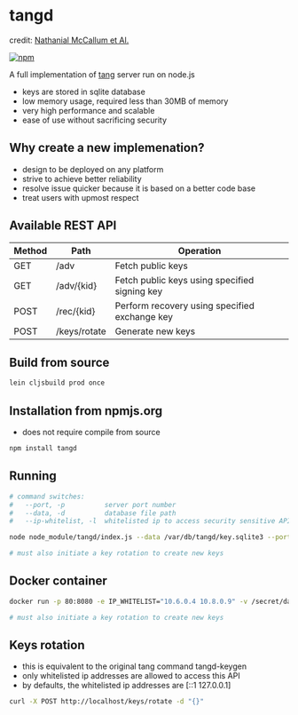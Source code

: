 # tangd

credit: [Nathanial McCallum et Al.](mailto:npmccallum@redhat.com)

[![npm](https://img.shields.io/npm/v/tangd.svg)](https://www.npmjs.com/package/tangd)

A full implementation of [tang](https://github.com/latchset/tang) server run on node.js

* keys are stored in sqlite database
* low memory usage, required less than 30MB of memory
* very high performance and scalable
* ease of use without sacrificing security

## Why create a new implemenation?

* design to be deployed on any platform
* strive to achieve better reliability
* resolve issue quicker because it is based on a better code base
* treat users with upmost respect

## Available REST API

| Method | Path	        | Operation                                     |
| -------|--------------|-----------------------------------------------|
| GET	 | /adv	        | Fetch public keys                             |
| GET	 | /adv/{kid}   | Fetch public keys using specified signing key |
| POST	 | /rec/{kid}   | Perform recovery using specified exchange key |
| POST   | /keys/rotate | Generate new keys                             |

## Build from source

```sh
lein cljsbuild prod once
```

## Installation from npmjs.org
* does not require compile from source

```sh
npm install tangd
```

## Running

```sh
# command switches:
#   --port, -p          server port number
#   --data, -d          database file path
#   --ip-whitelist, -l  whitelisted ip to access security sensitive API

node node_module/tangd/index.js --data /var/db/tangd/key.sqlite3 --port 8080 --ip-whitelist "10.6.0.4 10.8.0.9"

# must also initiate a key rotation to create new keys
```

## Docker container

```sh
docker run -p 80:8080 -e IP_WHITELIST="10.6.0.4 10.8.0.9" -v /secret/data:/var/db/tangd cloggo/tangd:latest

# must also initiate a key rotation to create new keys 
```

## Keys rotation

* this is equivalent to the original tang command tangd-keygen
* only whitelisted ip addresses are allowed to access this API
* by defaults, the whitelisted ip addresses are [::1 127.0.0.1]

```sh
curl -X POST http://localhost/keys/rotate -d "{}"
```
